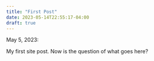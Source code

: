 ```yaml
---
title: "First Post"
date: 2023-05-14T22:55:17-04:00
draft: true
---
```


May 5, 2023:

My first site post. Now is the question of what goes here?

